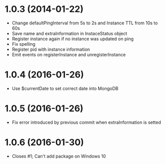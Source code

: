 # 1.0.3 (2014-01-22)

- Change defaultPingInterval from 5s to 2s and Instance TTL from 10s to 60s
- Save name and extraInformation in InstaceStatus object
- Register instance again if no instance was updated on ping
- Fix spelling
- Register pid with instance information
- Emit events on registerInstance and unregisterInstance

# 1.0.4 (2016-01-26)

- Use \$currentDate to set correct date into MongoDB

# 1.0.5 (2016-01-26)

- Fix error introduced by previous commit when extraInformation is setted

# 1.0.6 (2016-01-30)

- Closes #1; Can't add package on Windows 10

